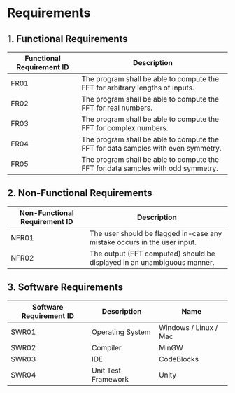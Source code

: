 # Requirements


## 1. Functional Requirements

| Functional Requirement ID                        |	Description                                                                      |
|--------------------------------------------------|-----------------------------------------------------------------------------------|
| FR01	                                           | The program shall be able to compute the FFT for arbitrary lengths of inputs.     |
| FR02	                                           | The program shall be able to compute the FFT for real numbers.                    |
| FR03	                                           | The program shall be able to compute the FFT for complex numbers.                 |
| FR04	                                           | The program shall be able to compute the FFT for data samples with even symmetry. |
| FR05	                                           | The program shall be able to compute the FFT for data samples with odd symmetry.  |


## 2. Non-Functional Requirements

| Non-Functional Requirement ID	                   | Description                                                                       |
|--------------------------------------------------|-----------------------------------------------------------------------------------|
| NFR01	                                           | The user should be flagged in-case any mistake occurs in the user input.          |
| NFR02	                                           | The output (FFT computed) should be displayed in an unambiguous manner.           |


## 3. Software Requirements

| Software Requirement ID	                         | Description	                          |Name                                      |
|--------------------------------------------------|----------------------------------------|------------------------------------------|
| SWR01	                                           | Operating System	                      | Windows / Linux / Mac                    |
| SWR02	                                           | Compiler	                              | MinGW                                    |
| SWR03	                                           | IDE	                                  | CodeBlocks                               |
| SWR04                                            | Unit Test Framework                    | Unity                                    |


